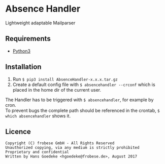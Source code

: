 # Absence Handler
Lightweight adaptable Mailparser

## Requirements
* [Python3](https://www.python.org/download/releases/3.0/)

## Installation
1. Run `$ pip3 install AbsenceHandler-x.x.x.tar.gz`
2. Create a default config file with `$ absencehandler --crconf` which is placed in the home dir of the current user.

The Handler has to be triggered with `$ absencehandler`, for example by cron.  
To prevent bugs the complete path should be referenced in the crontab, `$ which absencehandler` shows it.
## Licence
    Copyright (C) frobese GmbH - All Rights Reserved
    Unauthorized copying, via any medium is strictly prohibited
    Proprietary and confidential
    Written by Hans Goedeke <hgoedeke@frobese.de>, August 2017